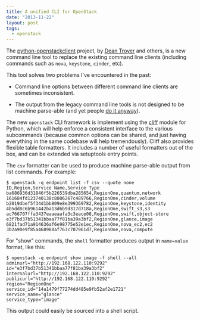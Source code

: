 ```yaml
---
title: A unified CLI for OpenStack
date: "2013-11-22"
layout: post
tags:
  - openstack
---
```


The [python-openstackclient][1] project, by [Dean Troyer][] and
others, is a new command line tool to replace the existing command
line clients (including commands such as `nova`, `keystone`, `cinder`,
etc).

[dean troyer]: https://github.com/dtroyer

This tool solves two problems I've encountered in the past:

- Command line options between different command line clients are
  sometimes inconsistent.

- The output from the legacy command line tools is not designed to be
  machine parse-able (and yet people [do it anyway][1]).

The new `openstack` CLI framework is implement using the [cliff][3]
module for Python, which will help enforce a consistent interface to
the various subcommands (because common options can be shared, and
just having everything in the same codebase will help tremendously).
Cliff also provides flexible table formatters.  It includes a number
of useful formatters out of the box, and can be extended via
setuptools entry points.

The `csv` formatter can be used to produce machine parse-able output
from list commands.  For example:

    $ openstack -q endpoint list -f csv --quote none
    ID,Region,Service Name,Service Type
    ba686936d31846f5b226539dba285654,RegionOne,quantum,network
    161684fd123740138c8806267c489766,RegionOne,cinder,volume
    b2019dbef5f34d1bb809e8e399369782,RegionOne,keystone,identity
    4b5dd8c6b961442ba13d6b9d317d718a,RegionOne,swift_s3,s3
    ac766707ffa3437eaaeaafa3c3eace08,RegionOne,swift,object-store
    e3f7bd37b51341bbaa77f81ba39a3bf2,RegionOne,glance,image
    6821fad71a914636af6e98775e52e1ec,RegionOne,nova_ec2,ec2
    3b2a90e9f85a468988af763c707961d7,RegionOne,nova,compute

For "show" commands, the `shell` formatter produces output in
`name=value` format, like this:

    $ openstack -q endpoint show image -f shell --all
    adminurl="http://192.168.122.110:9292"
    id="e3f7bd37b51341bbaa77f81ba39a3bf2"
    internalurl="http://192.168.122.110:9292"
    publicurl="http://192.168.122.110:9292"
    region="RegionOne"
    service_id="14a1479f77274dd485e9fb52af2e1721"
    service_name="glance"
    service_type="image"

This output could easily be sourced into a shell script.

[1]: https://github.com/openstack/python-openstackclient
[2]: https://github.com/stackforge/puppet-keystone/blob/e100e057bb2f6517fc6c5caad46a053864aa5328/lib/puppet/provider/keystone.rb#L167
[3]: https://github.com/dreamhost/cliff

